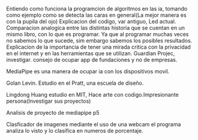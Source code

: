 Entiendo como funciona la programcion de algoritmos en las ia, tomando como ejemplo como se detecta las caras en general(La mejor manera es con la pupila del ojo)
Explicacion del codigo, var antiguo, Led actual.
Comparacion analogica entre las distintas historia que se cuentan en un mismo libro, con lo que es programar. Ya que al programar muchas veces no sabemos lo que sucede, sim embargo sabemos los posibles resultados.
Explicacion de la importancia de tener una mirada critica con la privacidad en el internet y en las herramientas que se utilizan.
Guardian Projec, investigar.
consejo de ocupar app de fundaciones y no de empresas.

MediaPipe es una manera de ocupar ia con los dispositivos movil.

Golan Levin.
Estudio en el Pratt, una escuela de diseño.

Lingdong Huang estudio en MIT, Hace arte con codigo.Impresionante persona(Investigar sus proyectos)


Analisis de proyecto de mediapipe p5

Clasficador de imagenes 
mediante el uso de una webcam el programa analiza lo visto y lo clasifica en numeros de porcentaje.





